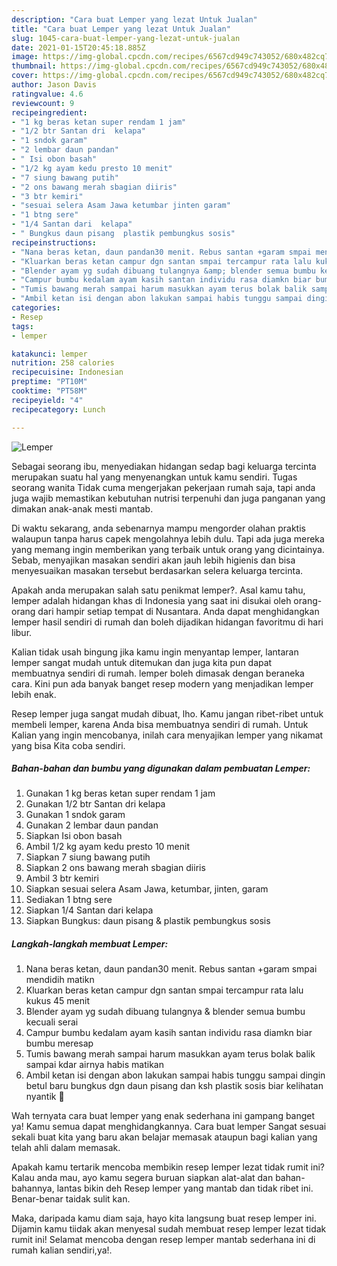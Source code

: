 ```yaml
---
description: "Cara buat Lemper yang lezat Untuk Jualan"
title: "Cara buat Lemper yang lezat Untuk Jualan"
slug: 1045-cara-buat-lemper-yang-lezat-untuk-jualan
date: 2021-01-15T20:45:18.885Z
image: https://img-global.cpcdn.com/recipes/6567cd949c743052/680x482cq70/lemper-foto-resep-utama.jpg
thumbnail: https://img-global.cpcdn.com/recipes/6567cd949c743052/680x482cq70/lemper-foto-resep-utama.jpg
cover: https://img-global.cpcdn.com/recipes/6567cd949c743052/680x482cq70/lemper-foto-resep-utama.jpg
author: Jason Davis
ratingvalue: 4.6
reviewcount: 9
recipeingredient:
- "1 kg beras ketan super rendam 1 jam"
- "1/2 btr Santan dri  kelapa"
- "1 sndok garam"
- "2 lembar daun pandan"
- " Isi obon basah"
- "1/2 kg ayam kedu presto 10 menit"
- "7 siung bawang putih"
- "2 ons bawang merah sbagian diiris"
- "3 btr kemiri"
- "sesuai selera Asam Jawa ketumbar jinten garam"
- "1 btng sere"
- "1/4 Santan dari  kelapa"
- " Bungkus daun pisang  plastik pembungkus sosis"
recipeinstructions:
- "Nana beras ketan, daun pandan30 menit. Rebus santan +garam smpai mendidih matikn"
- "Kluarkan beras ketan campur dgn santan smpai tercampur rata lalu kukus 45 menit"
- "Blender ayam yg sudah dibuang tulangnya &amp; blender semua bumbu kecuali serai"
- "Campur bumbu kedalam ayam kasih santan individu rasa diamkn biar bumbu meresap"
- "Tumis bawang merah sampai harum masukkan ayam terus bolak balik sampai kdar airnya habis matikan"
- "Ambil ketan isi dengan abon lakukan sampai habis tunggu sampai dingin betul baru bungkus dgn daun pisang dan ksh plastik sosis biar kelihatan nyantik 🙊"
categories:
- Resep
tags:
- lemper

katakunci: lemper 
nutrition: 258 calories
recipecuisine: Indonesian
preptime: "PT10M"
cooktime: "PT58M"
recipeyield: "4"
recipecategory: Lunch

---
```



![Lemper](https://img-global.cpcdn.com/recipes/6567cd949c743052/680x482cq70/lemper-foto-resep-utama.jpg)

Sebagai seorang ibu, menyediakan hidangan sedap bagi keluarga tercinta merupakan suatu hal yang menyenangkan untuk kamu sendiri. Tugas seorang  wanita Tidak cuma mengerjakan pekerjaan rumah saja, tapi anda juga wajib memastikan kebutuhan nutrisi terpenuhi dan juga panganan yang dimakan anak-anak mesti mantab.

Di waktu  sekarang, anda sebenarnya mampu mengorder olahan praktis walaupun tanpa harus capek mengolahnya lebih dulu. Tapi ada juga mereka yang memang ingin memberikan yang terbaik untuk orang yang dicintainya. Sebab, menyajikan masakan sendiri akan jauh lebih higienis dan bisa menyesuaikan masakan tersebut berdasarkan selera keluarga tercinta. 



Apakah anda merupakan salah satu penikmat lemper?. Asal kamu tahu, lemper adalah hidangan khas di Indonesia yang saat ini disukai oleh orang-orang dari hampir setiap tempat di Nusantara. Anda dapat menghidangkan lemper hasil sendiri di rumah dan boleh dijadikan hidangan favoritmu di hari libur.

Kalian tidak usah bingung jika kamu ingin menyantap lemper, lantaran lemper sangat mudah untuk ditemukan dan juga kita pun dapat membuatnya sendiri di rumah. lemper boleh dimasak dengan beraneka cara. Kini pun ada banyak banget resep modern yang menjadikan lemper lebih enak.

Resep lemper juga sangat mudah dibuat, lho. Kamu jangan ribet-ribet untuk membeli lemper, karena Anda bisa membuatnya sendiri di rumah. Untuk Kalian yang ingin mencobanya, inilah cara menyajikan lemper yang nikamat yang bisa Kita coba sendiri.

<!--inarticleads1-->

##### Bahan-bahan dan bumbu yang digunakan dalam pembuatan Lemper:

1. Gunakan 1 kg beras ketan super rendam 1 jam
1. Gunakan 1/2 btr Santan dri  kelapa
1. Gunakan 1 sndok garam
1. Gunakan 2 lembar daun pandan
1. Siapkan  Isi obon basah
1. Ambil 1/2 kg ayam kedu presto 10 menit
1. Siapkan 7 siung bawang putih
1. Siapkan 2 ons bawang merah sbagian diiris
1. Ambil 3 btr kemiri
1. Siapkan sesuai selera Asam Jawa, ketumbar, jinten, garam
1. Sediakan 1 btng sere
1. Siapkan 1/4 Santan dari  kelapa
1. Siapkan  Bungkus: daun pisang &amp; plastik pembungkus sosis




<!--inarticleads2-->

##### Langkah-langkah membuat Lemper:

1. Nana beras ketan, daun pandan30 menit. Rebus santan +garam smpai mendidih matikn
1. Kluarkan beras ketan campur dgn santan smpai tercampur rata lalu kukus 45 menit
1. Blender ayam yg sudah dibuang tulangnya &amp; blender semua bumbu kecuali serai
1. Campur bumbu kedalam ayam kasih santan individu rasa diamkn biar bumbu meresap
1. Tumis bawang merah sampai harum masukkan ayam terus bolak balik sampai kdar airnya habis matikan
1. Ambil ketan isi dengan abon lakukan sampai habis tunggu sampai dingin betul baru bungkus dgn daun pisang dan ksh plastik sosis biar kelihatan nyantik 🙊




Wah ternyata cara buat lemper yang enak sederhana ini gampang banget ya! Kamu semua dapat menghidangkannya. Cara buat lemper Sangat sesuai sekali buat kita yang baru akan belajar memasak ataupun bagi kalian yang telah ahli dalam memasak.

Apakah kamu tertarik mencoba membikin resep lemper lezat tidak rumit ini? Kalau anda mau, ayo kamu segera buruan siapkan alat-alat dan bahan-bahannya, lantas bikin deh Resep lemper yang mantab dan tidak ribet ini. Benar-benar taidak sulit kan. 

Maka, daripada kamu diam saja, hayo kita langsung buat resep lemper ini. Dijamin kamu tiidak akan menyesal sudah membuat resep lemper lezat tidak rumit ini! Selamat mencoba dengan resep lemper mantab sederhana ini di rumah kalian sendiri,ya!.

